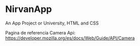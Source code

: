 # NirvanApp
An App Project or University, HTML and CSS


Pagina de referencia Camera Api: https://developer.mozilla.org/es/docs/Web/Guide/API/Camera
